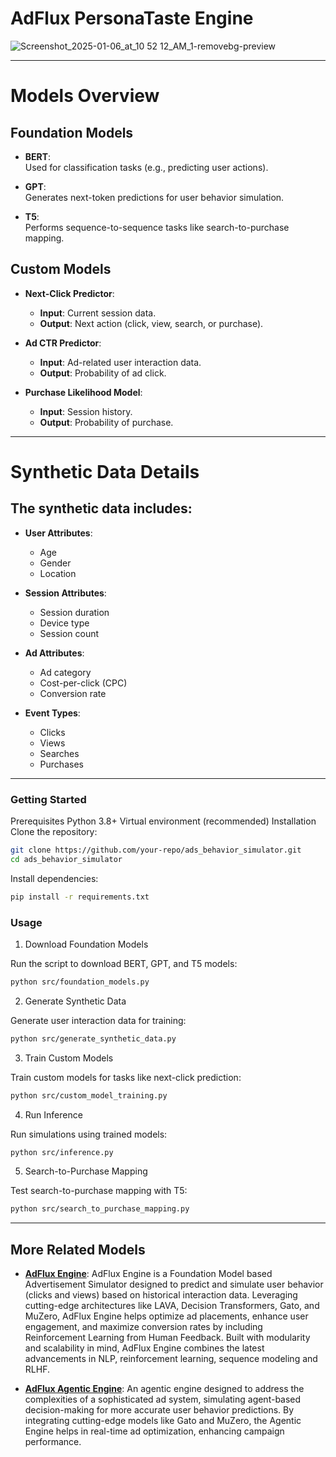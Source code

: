 # AdFlux PersonaTaste Engine

![Screenshot_2025-01-06_at_10 52 12_AM_1-removebg-preview](https://github.com/user-attachments/assets/c0a7bde4-9ade-4689-993e-596212a1c083)

---

# Models Overview

## Foundation Models
- **BERT**:  
  Used for classification tasks (e.g., predicting user actions).  

- **GPT**:  
  Generates next-token predictions for user behavior simulation.  

- **T5**:  
  Performs sequence-to-sequence tasks like search-to-purchase mapping.  

## Custom Models
- **Next-Click Predictor**:  
  - **Input**: Current session data.  
  - **Output**: Next action (click, view, search, or purchase).  

- **Ad CTR Predictor**:  
  - **Input**: Ad-related user interaction data.  
  - **Output**: Probability of ad click.  

- **Purchase Likelihood Model**:  
  - **Input**: Session history.  
  - **Output**: Probability of purchase.  

---

# Synthetic Data Details

## The synthetic data includes:
- **User Attributes**:  
  - Age  
  - Gender  
  - Location  

- **Session Attributes**:  
  - Session duration  
  - Device type  
  - Session count  

- **Ad Attributes**:  
  - Ad category  
  - Cost-per-click (CPC)  
  - Conversion rate  

- **Event Types**:  
  - Clicks  
  - Views  
  - Searches  
  - Purchases
 
---
### Getting Started

Prerequisites
Python 3.8+
Virtual environment (recommended)
Installation
Clone the repository:
```bash
git clone https://github.com/your-repo/ads_behavior_simulator.git
cd ads_behavior_simulator
```
Install dependencies:
```bash
pip install -r requirements.txt
```

### Usage
1. Download Foundation Models

Run the script to download BERT, GPT, and T5 models:
```bash
python src/foundation_models.py
```
2. Generate Synthetic Data

Generate user interaction data for training:
```bash
python src/generate_synthetic_data.py
```
3. Train Custom Models

Train custom models for tasks like next-click prediction:
```bash
python src/custom_model_training.py
```
4. Run Inference

Run simulations using trained models:
```bash
python src/inference.py
```
5. Search-to-Purchase Mapping

Test search-to-purchase mapping with T5:
```bash
python src/search_to_purchase_mapping.py
```
---

## More Related Models

- **[AdFlux Engine](https://github.com/SJ9VRF/AdFlux-Engine)**: AdFlux Engine is a Foundation Model based Advertisement Simulator designed to predict and simulate user behavior (clicks and views) based on historical interaction data. Leveraging cutting-edge architectures like LAVA, Decision Transformers, Gato, and MuZero, AdFlux Engine helps optimize ad placements, enhance user engagement, and maximize conversion rates by including Reinforcement Learning from Human Feedback. Built with modularity and scalability in mind, AdFlux Engine combines the latest advancements in NLP, reinforcement learning, sequence modeling and RLHF.

- **[AdFlux Agentic Engine](https://github.com/SJ9VRF/AdFlux-Agentic-Engine)**: An agentic engine designed to address the complexities of a sophisticated ad system, simulating agent-based decision-making for more accurate user behavior predictions. By integrating cutting-edge models like Gato and MuZero, the Agentic Engine helps in real-time ad optimization, enhancing campaign performance.
